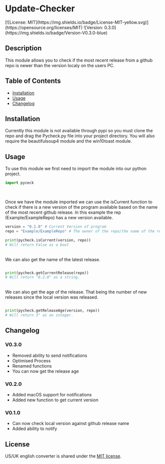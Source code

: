 # Update-Checker

<p align-center>
[![License: MIT](https://img.shields.io/badge/License-MIT-yellow.svg)](https://opensource.org/licenses/MIT) ![Version: 0.3.0](https://img.shields.io/badge/Version-V0.3.0-blue)
</p>

## Description

This module allows you to check if the most recent release from a github repo is newer than the version localy on the users PC.

## Table of Contents

- [Installation](#installation)
- [Usage](#usage)
- [Changelog](#changelog)

## Installation
Currently this module is not available through pypi so you must clone the repo and drag the Pycheck.py file into your project directory. You will also require the beautifulsoup4 module and the win10toast module.

## Usage
To use this module we first need to import the module into our python project.

```py
import pyceck
```

<br/>

Once we have the module imported we can use the isCurrent function to check if there is a new version of the program available based on the name of the most recent github release. In this example the rep (Example/ExampleRepo) has a new version available.

```py
version = "0.1.0" # Current Version of program
repo = "Example/ExampleRepo" # The owner of the repo/the name of the repo

print(pycheck.isCurrent(version, repo))
# Will return False as a bool
```

<br/>
We can also get the name of the latest release.

```py

print(pycheck.getCurrentRelease(repo))
# Will return "0.2.0" as a string.
```

<br/>
We can also get the age of the release. That being the number of new releases since the local version was released.

```py

print(pycheck.getReleaseAge(version, repo))
# Will return 3" as an integer.
```

## Changelog
### V0.3.0
- Removed ability to send notifications
- Optimised Process
- Renamed functions
- You can now get the release age


### V0.2.0
- Added macOS support for notifications
- Added new function to get current version

### V0.1.0
- Can now check local version against github release name
- Added ability to notify

## License
US/UK english converter is shared under the [MIT license](https://github.com/ThomasLandstra/PyReleaseCheck/blob/main/licence).

